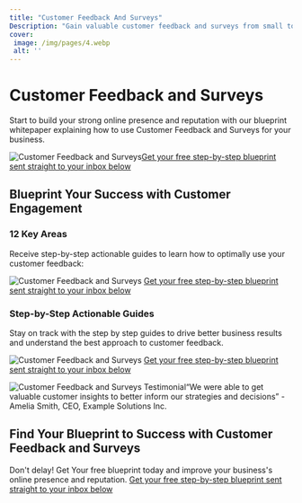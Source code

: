 ```yaml
---
title: "Customer Feedback And Surveys"
Description: "Gain valuable customer feedback and surveys from small to medium-sized businesses that want to align their online presence and reputation with the needs of their customers. Get the insights you need to exceed customer expectations with a customer feedback and surveys program."
cover: 
 image: /img/pages/4.webp
 alt: ''
---
```


<h1>Customer Feedback and Surveys</h1><p>Start to build your strong online presence and reputation with our blueprint whitepaper explaining how to use Customer Feedback and Surveys for your business.</p><img src="/customer-feedback-survey.jpg" alt="Customer Feedback and Surveys"><a href="/report.pdf" class="btn btn-primary">Get your free step-by-step blueprint sent straight to your inbox below</a><h2>Blueprint Your Success with Customer Engagement</h2><div>    <h3>12 Key Areas</h3>    <p>Receive step-by-step actionable guides to learn how to optimally use your customer feedback:</p>    <img src="/key-areas-image.jpg" alt="Customer Feedback and Surveys">    <a href="/report.pdf" class="btn btn-primary">Get your free step-by-step blueprint sent straight to your inbox below</a></div><div>    <h3>Step-by-Step Actionable Guides</h3>    <p>Stay on track with the step by step guides to drive better business results and understand the best approach to customer feedback.</p>    <img src="/actionable-guides.jpg" alt="Customer Feedback and Surveys">    <a href="/report.pdf" class="btn btn-primary">Get your free step-by-step blueprint sent straight to your inbox below</a> </div><p><img src="/testimonial-image.jpg" alt="Customer Feedback and Surveys Testimonial">“We were able to get valuable customer insights to better inform our strategies and decisions” - Amelia Smith, CEO, Example Solutions Inc.</p><h2>Find Your Blueprint to Success with Customer Feedback and Surveys</h2><p>Don't delay! Get Your free blueprint today and improve your business's online presence and reputation. <a href="/report.pdf" class="btn btn-primary">Get your free step-by-step blueprint sent straight to your inbox below</a> </p>